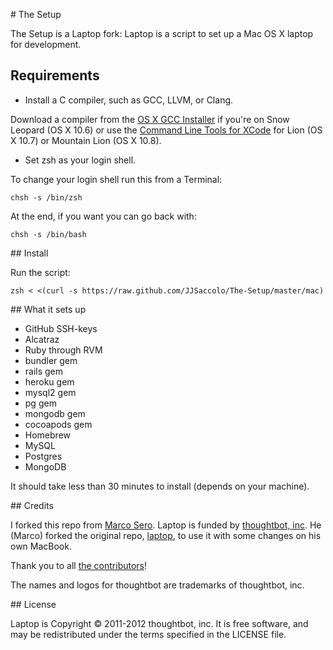 # The Setup

The Setup is a Laptop fork: Laptop is a script to set up a Mac OS X laptop for development.

## Requirements

* Install a C compiler, such as GCC, LLVM, or Clang.

Download a compiler from the [OS X GCC Installer](https://github.com/kennethreitz/osx-gcc-installer/) if you're on Snow Leopard (OS X 10.6) or use the [Command Line Tools for XCode](https://developer.apple.com/downloads/index.action) for Lion (OS X 10.7) or Mountain Lion (OS X 10.8).

* Set zsh as your login shell.

To change your login shell run this from a Terminal:

    chsh -s /bin/zsh

At the end, if you want you can go back with:

    chsh -s /bin/bash


## Install

Run the script:

    zsh < <(curl -s https://raw.github.com/JJSaccolo/The-Setup/master/mac)

## What it sets up

* GitHub SSH-keys
* Alcatraz
* Ruby through RVM
* bundler gem
* rails gem
* heroku gem
* mysql2 gem
* pg gem
* mongodb gem
* cocoapods gem
* Homebrew
* MySQL
* Postgres
* MongoDB

It should take less than 30 minutes to install (depends on your machine).

## Credits

I forked this repo from [Marco Sero](https://github.com/MarcoSero). 
Laptop is funded by [thoughtbot, inc](http://thoughtbot.com/community). He (Marco) forked the original repo, [laptop](https://github.com/thoughtbot/laptop), to use it with some changes on his own MacBook.

Thank you to all [the contributors](https://github.com/thoughtbot/laptop/contributors)!

The names and logos for thoughtbot are trademarks of thoughtbot, inc.

## License

Laptop is Copyright © 2011-2012 thoughtbot, inc. It is free software, and may be
redistributed under the terms specified in the LICENSE file.

